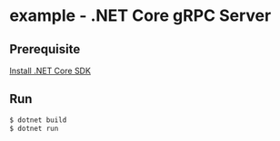 # example - .NET Core gRPC Server
## Prerequisite

[Install .NET Core SDK](https://dotnet.microsoft.com/download)

## Run

```sh
$ dotnet build
$ dotnet run
```

